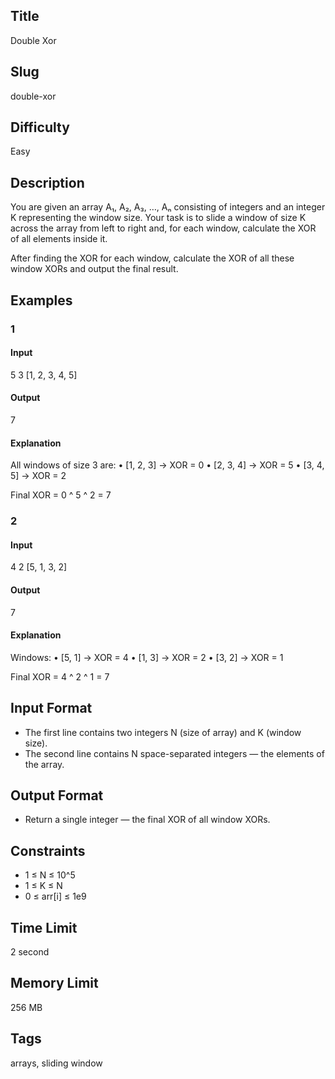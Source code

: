 ## Title

Double Xor

## Slug

double-xor

## Difficulty

Easy

## Description

You are given an array A₁, A₂, A₃, …, Aₙ consisting of integers and an integer K representing the window size.
Your task is to slide a window of size K across the array from left to right and, for each window, calculate the XOR of all elements inside it.

After finding the XOR for each window, calculate the XOR of all these window XORs and output the final result.

## Examples

### 1

#### Input

5 3
[1, 2, 3, 4, 5]

#### Output

7

#### Explanation

All windows of size 3 are:
	•	[1, 2, 3] → XOR = 0
	•	[2, 3, 4] → XOR = 5
	•	[3, 4, 5] → XOR = 2

Final XOR = 0 ^ 5 ^ 2 = 7

### 2

#### Input

4 2
[5, 1, 3, 2]

#### Output

7

#### Explanation

Windows:
	•	[5, 1] → XOR = 4
	•	[1, 3] → XOR = 2
	•	[3, 2] → XOR = 1

Final XOR = 4 ^ 2 ^ 1 = 7

## Input Format

- The first line contains two integers N (size of array) and K (window size).
- The second line contains N space-separated integers — the elements of the array.

## Output Format

- Return a single integer — the final XOR of all window XORs.

## Constraints

- 1 ≤ N ≤ 10^5
- 1 ≤ K ≤ N
- 0 ≤ arr[i] ≤ 1e9

## Time Limit

2 second

## Memory Limit

256 MB

## Tags

arrays, sliding window
